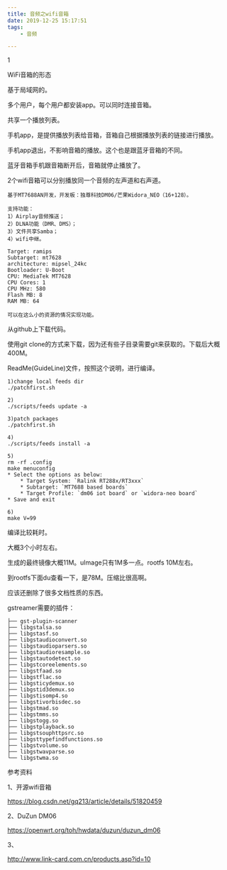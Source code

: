 ```yaml
---
title: 音频之wifi音箱
date: 2019-12-25 15:17:51
tags:
	- 音频

---
```


1

WiFi音箱的形态

基于局域网的。

多个用户，每个用户都安装app。可以同时连接音箱。

共享一个播放列表。

手机app，是提供播放列表给音箱，音箱自己根据播放列表的链接进行播放。

手机app退出，不影响音箱的播放。这个也是跟蓝牙音箱的不同。

蓝牙音箱手机跟音箱断开后，音箱就停止播放了。

2个wifi音箱可以分别播放同一个音频的左声道和右声道。







```
基于MT7688AN开发，开发板：独尊科技DM06/芒果Widora_NEO（16+128）。

支持功能：
1）Airplay音频推送；
2）DLNA功能（DMR、DMS）；
3）文件共享Samba；
4）wifi中继。

Target: ramips
Subtarget: mt7628
architecture: mipsel_24kc
Bootloader: U-Boot
CPU: MediaTek MT7628
CPU Cores: 1
CPU MHz: 580
Flash MB: 8
RAM MB: 64

可以在这么小的资源的情况实现功能。
```

从github上下载代码。

使用git clone的方式来下载，因为还有些子目录需要git来获取的。下载后大概400M。

ReadMe(GuideLine)文件，按照这个说明，进行编译。

```
1)change local feeds dir
./patchfirst.sh

2)
./scripts/feeds update -a

3)patch packages
./patchfirst.sh

4)
./scripts/feeds install -a

5)
rm -rf .config
make menuconfig
* Select the options as below:
    * Target System: `Ralink RT288x/RT3xxx`
    * Subtarget: `MT7688 based boards`
    * Target Profile: `dm06 iot board` or `widora-neo board`
* Save and exit

6)
make V=99
```

编译比较耗时。

大概3个小时左右。

生成的最终镜像大概11M。uImage只有1M多一点。rootfs 10M左右。

到rootfs下面du查看一下，是78M。压缩比很高啊。

应该还删除了很多文档性质的东西。



gstreamer需要的插件：

```
├── gst-plugin-scanner
├── libgstalsa.so
├── libgstasf.so
├── libgstaudioconvert.so
├── libgstaudioparsers.so
├── libgstaudioresample.so
├── libgstautodetect.so
├── libgstcoreelements.so
├── libgstfaad.so
├── libgstflac.so
├── libgsticydemux.so
├── libgstid3demux.so
├── libgstisomp4.so
├── libgstivorbisdec.so
├── libgstmad.so
├── libgstmms.so
├── libgstogg.so
├── libgstplayback.so
├── libgstsouphttpsrc.so
├── libgsttypefindfunctions.so
├── libgstvolume.so
├── libgstwavparse.so
└── libgstwma.so
```



参考资料

1、开源wifi音箱

https://blog.csdn.net/gq213/article/details/51820459

2、DuZun DM06

https://openwrt.org/toh/hwdata/duzun/duzun_dm06

3、

http://www.link-card.com.cn/products.asp?id=10